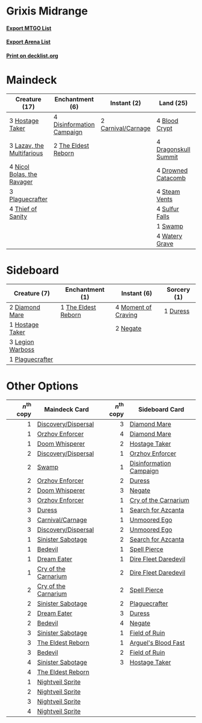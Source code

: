 # Grixis Midrange

#### [Export MTGO List](../collection/Grixis%20Midrange/Grixis%20Midrange.txt)
#### [Export Arena List](../collection/Grixis%20Midrange/Grixis%20Midrange_arena.txt)
#### [Print on decklist.org](http://decklist.org/?deckmain=4%09Blood%20Crypt%0A2%09Carnival/Carnage%0A4%09Disinformation%20Campaign%0A4%09Dragonskull%20Summit%0A4%09Drowned%20Catacomb%0A2%09Duress%0A3%09Hostage%20Taker%0A4%09Lava%20Coil%0A3%09Lazav,%20the%20Multifarious%0A4%09Nicol%20Bolas,%20the%20Ravager%0A3%09Plaguecrafter%0A4%09Steam%20Vents%0A4%09Sulfur%20Falls%0A1%09Swamp%0A2%09The%20Eldest%20Reborn%0A4%09Thief%20of%20Sanity%0A4%09Thought%20Erasure%0A4%09Watery%20Grave&deckside=2%09Diamond%20Mare%0A1%09Duress%0A1%09Hostage%20Taker%0A3%09Legion%20Warboss%0A4%09Moment%20of%20Craving%0A2%09Negate%0A1%09Plaguecrafter%0A1%09The%20Eldest%20Reborn)
# Maindeck

|                                            Creature (17)                                            |                                          Enchantment (6)                                           |                                         Instant (2)                                         |                                           Land (25)                                           |                                        Sorcery (10)                                        |
|-----------------------------------------------------------------------------------------------------|----------------------------------------------------------------------------------------------------|---------------------------------------------------------------------------------------------|-----------------------------------------------------------------------------------------------|--------------------------------------------------------------------------------------------|
|3 [Hostage Taker](http://gatherer.wizards.com/Pages/Card/Details.aspx?multiverseid=435379)           |4 [Disinformation Campaign](http://gatherer.wizards.com/Pages/Card/Details.aspx?multiverseid=452917)|2 [Carnival/Carnage](http://gatherer.wizards.com/Pages/Card/Details.aspx?multiverseid=457366)|4 [Blood Crypt](http://gatherer.wizards.com/Pages/Card/Details.aspx?multiverseid=97102)        |2 [Duress](http://gatherer.wizards.com/Pages/Card/Details.aspx?multiverseid=14557)          |
|3 [Lazav, the Multifarious](http://gatherer.wizards.com/Pages/Card/Details.aspx?multiverseid=452934) |2 [The Eldest Reborn](http://gatherer.wizards.com/Pages/Card/Details.aspx?multiverseid=442978)      |                                                                                             |4 [Dragonskull Summit](http://gatherer.wizards.com/Pages/Card/Details.aspx?multiverseid=420909)|4 [Lava Coil](http://gatherer.wizards.com/Pages/Card/Details.aspx?multiverseid=452858)      |
|4 [Nicol Bolas, the Ravager](http://gatherer.wizards.com/Pages/Card/Details.aspx?multiverseid=447354)|                                                                                                    |                                                                                             |4 [Drowned Catacomb](http://gatherer.wizards.com/Pages/Card/Details.aspx?multiverseid=430633)  |4 [Thought Erasure](http://gatherer.wizards.com/Pages/Card/Details.aspx?multiverseid=452956)|
|3 [Plaguecrafter](http://gatherer.wizards.com/Pages/Card/Details.aspx?multiverseid=452832)           |                                                                                                    |                                                                                             |4 [Steam Vents](http://gatherer.wizards.com/Pages/Card/Details.aspx?multiverseid=405109)       |                                                                                            |
|4 [Thief of Sanity](http://gatherer.wizards.com/Pages/Card/Details.aspx?multiverseid=452955)         |                                                                                                    |                                                                                             |4 [Sulfur Falls](http://gatherer.wizards.com/Pages/Card/Details.aspx?multiverseid=443135)      |                                                                                            |
|                                                                                                     |                                                                                                    |                                                                                             |1 [Swamp](http://gatherer.wizards.com/Pages/Card/Details.aspx?multiverseid=439858)             |                                                                                            |
|                                                                                                     |                                                                                                    |                                                                                             |4 [Watery Grave](http://gatherer.wizards.com/Pages/Card/Details.aspx?multiverseid=405114)      |                                                                                            |


# Sideboard

|                                       Creature (7)                                        |                                       Enchantment (1)                                        |                                         Instant (6)                                          |                                   Sorcery (1)                                    |
|-------------------------------------------------------------------------------------------|----------------------------------------------------------------------------------------------|----------------------------------------------------------------------------------------------|----------------------------------------------------------------------------------|
|2 [Diamond Mare](http://gatherer.wizards.com/Pages/Card/Details.aspx?multiverseid=447368)  |1 [The Eldest Reborn](http://gatherer.wizards.com/Pages/Card/Details.aspx?multiverseid=442978)|4 [Moment of Craving](http://gatherer.wizards.com/Pages/Card/Details.aspx?multiverseid=439736)|1 [Duress](http://gatherer.wizards.com/Pages/Card/Details.aspx?multiverseid=14557)|
|1 [Hostage Taker](http://gatherer.wizards.com/Pages/Card/Details.aspx?multiverseid=435379) |                                                                                              |2 [Negate](http://gatherer.wizards.com/Pages/Card/Details.aspx?multiverseid=423707)           |                                                                                  |
|3 [Legion Warboss](http://gatherer.wizards.com/Pages/Card/Details.aspx?multiverseid=452859)|                                                                                              |                                                                                              |                                                                                  |
|1 [Plaguecrafter](http://gatherer.wizards.com/Pages/Card/Details.aspx?multiverseid=452832) |                                                                                              |                                                                                              |                                                                                  |


# Other Options

|*n*<sup>th</sup> copy|                                         Maindeck Card                                         |*n*<sup>th</sup> copy|                                          Sideboard Card                                          |
|--------------------:|-----------------------------------------------------------------------------------------------|--------------------:|--------------------------------------------------------------------------------------------------|
|                    1|[Discovery/Dispersal](http://gatherer.wizards.com/Pages/Card/Details.aspx?multiverseid=452973) |                    3|[Diamond Mare](http://gatherer.wizards.com/Pages/Card/Details.aspx?multiverseid=447368)           |
|                    1|[Orzhov Enforcer](http://gatherer.wizards.com/Pages/Card/Details.aspx?multiverseid=457223)     |                    4|[Diamond Mare](http://gatherer.wizards.com/Pages/Card/Details.aspx?multiverseid=447368)           |
|                    1|[Doom Whisperer](http://gatherer.wizards.com/Pages/Card/Details.aspx?multiverseid=452819)      |                    2|[Hostage Taker](http://gatherer.wizards.com/Pages/Card/Details.aspx?multiverseid=435379)          |
|                    2|[Discovery/Dispersal](http://gatherer.wizards.com/Pages/Card/Details.aspx?multiverseid=452973) |                    1|[Orzhov Enforcer](http://gatherer.wizards.com/Pages/Card/Details.aspx?multiverseid=457223)        |
|                    2|[Swamp](http://gatherer.wizards.com/Pages/Card/Details.aspx?multiverseid=439858)               |                    1|[Disinformation Campaign](http://gatherer.wizards.com/Pages/Card/Details.aspx?multiverseid=452917)|
|                    2|[Orzhov Enforcer](http://gatherer.wizards.com/Pages/Card/Details.aspx?multiverseid=457223)     |                    2|[Duress](http://gatherer.wizards.com/Pages/Card/Details.aspx?multiverseid=14557)                  |
|                    2|[Doom Whisperer](http://gatherer.wizards.com/Pages/Card/Details.aspx?multiverseid=452819)      |                    3|[Negate](http://gatherer.wizards.com/Pages/Card/Details.aspx?multiverseid=423707)                 |
|                    3|[Orzhov Enforcer](http://gatherer.wizards.com/Pages/Card/Details.aspx?multiverseid=457223)     |                    1|[Cry of the Carnarium](http://gatherer.wizards.com/Pages/Card/Details.aspx?multiverseid=457214)   |
|                    3|[Duress](http://gatherer.wizards.com/Pages/Card/Details.aspx?multiverseid=14557)               |                    1|[Search for Azcanta](http://gatherer.wizards.com/Pages/Card/Details.aspx?multiverseid=435226)     |
|                    3|[Carnival/Carnage](http://gatherer.wizards.com/Pages/Card/Details.aspx?multiverseid=457366)    |                    1|[Unmoored Ego](http://gatherer.wizards.com/Pages/Card/Details.aspx?multiverseid=452962)           |
|                    3|[Discovery/Dispersal](http://gatherer.wizards.com/Pages/Card/Details.aspx?multiverseid=452973) |                    2|[Unmoored Ego](http://gatherer.wizards.com/Pages/Card/Details.aspx?multiverseid=452962)           |
|                    1|[Sinister Sabotage](http://gatherer.wizards.com/Pages/Card/Details.aspx?multiverseid=452804)   |                    2|[Search for Azcanta](http://gatherer.wizards.com/Pages/Card/Details.aspx?multiverseid=435226)     |
|                    1|[Bedevil](http://gatherer.wizards.com/Pages/Card/Details.aspx?multiverseid=457301)             |                    1|[Spell Pierce](http://gatherer.wizards.com/Pages/Card/Details.aspx?multiverseid=425876)           |
|                    1|[Dream Eater](http://gatherer.wizards.com/Pages/Card/Details.aspx?multiverseid=452788)         |                    1|[Dire Fleet Daredevil](http://gatherer.wizards.com/Pages/Card/Details.aspx?multiverseid=439756)   |
|                    1|[Cry of the Carnarium](http://gatherer.wizards.com/Pages/Card/Details.aspx?multiverseid=457214)|                    2|[Dire Fleet Daredevil](http://gatherer.wizards.com/Pages/Card/Details.aspx?multiverseid=439756)   |
|                    2|[Cry of the Carnarium](http://gatherer.wizards.com/Pages/Card/Details.aspx?multiverseid=457214)|                    2|[Spell Pierce](http://gatherer.wizards.com/Pages/Card/Details.aspx?multiverseid=425876)           |
|                    2|[Sinister Sabotage](http://gatherer.wizards.com/Pages/Card/Details.aspx?multiverseid=452804)   |                    2|[Plaguecrafter](http://gatherer.wizards.com/Pages/Card/Details.aspx?multiverseid=452832)          |
|                    2|[Dream Eater](http://gatherer.wizards.com/Pages/Card/Details.aspx?multiverseid=452788)         |                    3|[Duress](http://gatherer.wizards.com/Pages/Card/Details.aspx?multiverseid=14557)                  |
|                    2|[Bedevil](http://gatherer.wizards.com/Pages/Card/Details.aspx?multiverseid=457301)             |                    4|[Negate](http://gatherer.wizards.com/Pages/Card/Details.aspx?multiverseid=423707)                 |
|                    3|[Sinister Sabotage](http://gatherer.wizards.com/Pages/Card/Details.aspx?multiverseid=452804)   |                    1|[Field of Ruin](http://gatherer.wizards.com/Pages/Card/Details.aspx?multiverseid=435415)          |
|                    3|[The Eldest Reborn](http://gatherer.wizards.com/Pages/Card/Details.aspx?multiverseid=442978)   |                    1|[Arguel's Blood Fast](http://gatherer.wizards.com/Pages/Card/Details.aspx?multiverseid=439316)    |
|                    3|[Bedevil](http://gatherer.wizards.com/Pages/Card/Details.aspx?multiverseid=457301)             |                    2|[Field of Ruin](http://gatherer.wizards.com/Pages/Card/Details.aspx?multiverseid=435415)          |
|                    4|[Sinister Sabotage](http://gatherer.wizards.com/Pages/Card/Details.aspx?multiverseid=452804)   |                    3|[Hostage Taker](http://gatherer.wizards.com/Pages/Card/Details.aspx?multiverseid=435379)          |
|                    4|[The Eldest Reborn](http://gatherer.wizards.com/Pages/Card/Details.aspx?multiverseid=442978)   |                     |                                                                                                  |
|                    1|[Nightveil Sprite](http://gatherer.wizards.com/Pages/Card/Details.aspx?multiverseid=452798)    |                     |                                                                                                  |
|                    2|[Nightveil Sprite](http://gatherer.wizards.com/Pages/Card/Details.aspx?multiverseid=452798)    |                     |                                                                                                  |
|                    3|[Nightveil Sprite](http://gatherer.wizards.com/Pages/Card/Details.aspx?multiverseid=452798)    |                     |                                                                                                  |
|                    4|[Nightveil Sprite](http://gatherer.wizards.com/Pages/Card/Details.aspx?multiverseid=452798)    |                     |                                                                                                  |

